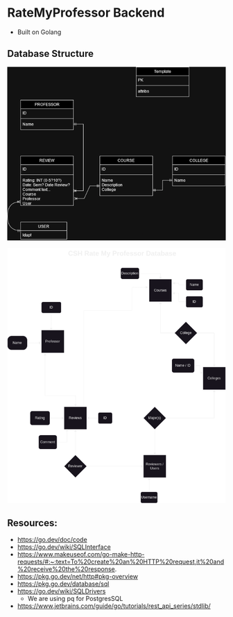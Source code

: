 # RateMyProfessor Backend

- Built on Golang

## Database Structure

![Database Diagram](/diagrams/CSH-RMP.drawio.png)

![Database Diagram 2](/diagrams/RateMyProfessor.png)

## Resources:

- https://go.dev/doc/code
- https://go.dev/wiki/SQLInterface
- https://www.makeuseof.com/go-make-http-requests/#:~:text=To%20create%20an%20HTTP%20request,it%20and%20receive%20the%20response. 
- https://pkg.go.dev/net/http#pkg-overview 
- https://pkg.go.dev/database/sql
- https://go.dev/wiki/SQLDrivers
    - We are using pq for PostgresSQL
- https://www.jetbrains.com/guide/go/tutorials/rest_api_series/stdlib/